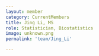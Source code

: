 ```yaml
---
layout: member
category: CurrentMembers
title: Jing Li, MS
role: Statistician, Biostatistics
image: unknown.png
permalink: 'team/Jing_Li'

---
```

